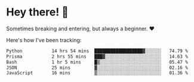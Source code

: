 # Hey there! 👋
Sometimes breaking and entering, but always a beginner. ❤️

Here's how I've been tracking:
<!--START_SECTION:waka-->

```txt
Python           14 hrs 54 mins  ██████████████████▓░░░░░░   74.79 %
Prisma           2 hrs 55 mins   ███▓░░░░░░░░░░░░░░░░░░░░░   14.63 %
Bash             1 hr 5 mins     █▒░░░░░░░░░░░░░░░░░░░░░░░   05.47 %
JSON             25 mins         ▓░░░░░░░░░░░░░░░░░░░░░░░░   02.16 %
JavaScript       16 mins         ▒░░░░░░░░░░░░░░░░░░░░░░░░   01.36 %
```

<!--END_SECTION:waka-->
